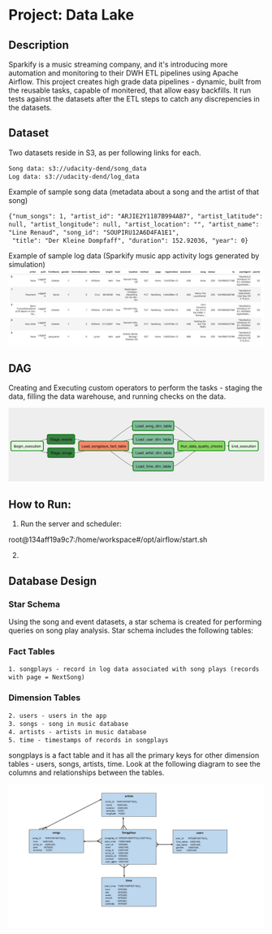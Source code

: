 # Project: Data Lake

## Description
Sparkify is a music streaming company, and it's introducing more automation and monitoring to their DWH ETL pipelines 
using Apache Airflow. This project creates high grade data pipelines - dynamic, built from the reusable tasks, capable
of monitered, that allow easy backfills. It run tests against the datasets after the ETL steps to catch any discrepencies 
in the datasets.


## Dataset
Two datasets reside in S3, as per following links for each.

    Song data: s3://udacity-dend/song_data
    Log data: s3://udacity-dend/log_data

Example of sample song data (metadata about a song and the artist of that song)

    {"num_songs": 1, "artist_id": "ARJIE2Y1187B994AB7", "artist_latitude": null, "artist_longitude": null, "artist_location": "", "artist_name": "Line Renaud", "song_id": "SOUPIRU12A6D4FA1E1",
     "title": "Der Kleine Dompfaff", "duration": 152.92036, "year": 0}
     
Example of sample log data (Sparkify music app activity logs generated by simulation)
![log data](images/log-data.jpg)

## DAG
Creating and Executing custom operators to perform the tasks - staging the data, filling the data warehouse, 
and running checks on the data.

![log_data](images/example-dag.jpg)

## How to Run:

1. Run the server and scheduler: 

root@134aff19a9c7:/home/workspace#/opt/airflow/start.sh

2. 

## Database Design

### Star Schema
Using the song and event datasets, a star schema is created for performing queries on song play analysis. Star schema includes the following tables:

### Fact Tables    
    1. songplays - record in log data associated with song plays (records with page = NextSong)
    
### Dimension Tables
    2. users - users in the app
    3. songs - song in music database
    4. artists - artists in music database
    5. time - timestamps of records in songplays

songplays is a fact table and it has all the primary keys for other dimension tables - users, songs, artists, time.
Look at the following diagram to see the columns and relationships between the tables.

![ERD1](images/ERD1.jpg)